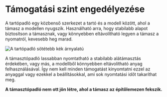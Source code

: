 # Támogatási szint engedélyezése

A tartópadló egy közbenső szerkezet a tartó és a modell között, ahol a támasz a modellen nyugszik. Használható arra, hogy stabilabb alapot biztosítson a támasznak, vagy könnyebben eltávolítható legyen a támasz a nyomatról, kevesebb heg marad.

<!--screenshot {
"image_path": "support_bottom_enable.png",
"models": [{"script": "f3.scad"}],
"camera_position": [0, 134, 20],
"settings": {
    "support_enable": true,
    "support_bottom_enable": true
},
"colours": 64
}-->

![A tartópadló sötétebb kék árnyalatú](../images/support_bottom_enable.png)

A támasztópadló lassabban nyomtatható a stabilabb alátámasztás érdekében, vagy más, a modellből könnyebben eltávolítható anyag felhasználásával. Így nem kell minden támogatást kinyomtatni ezzel az anyaggal vagy ezekkel a beállításokkal, ami sok nyomtatási időt takaríthat meg.

**A támasztópadló nem ott jön létre, ahol a támasz az építőlemezen fekszik.**
